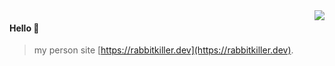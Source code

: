 <img align="right" src="https://github-readme-stats.vercel.app/api?username=rabbitkiller-dev&show_icons=true&icon_color=805AD5&text_color=718096&bg_color=ffffff&hide_title=true" />

#### Hello 👏

> my person site [https://rabbitkiller.dev](https://rabbitkiller.dev).  


